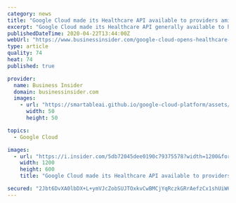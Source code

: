 ```yaml
---
category: news
title: "Google Cloud made its Healthcare API available to providers amid the pandemic"
excerpt: "Google Cloud made its Healthcare API generally available to healthcare organizations in response to the coronavirus pandemic."
publishedDateTime: 2020-04-22T13:44:00Z
webUrl: "https://www.businessinsider.com/google-cloud-opens-healthcare-api-to-providers-amid-pandemic-2020-4"
type: article
quality: 74
heat: 74
published: true

provider:
  name: Business Insider
  domain: businessinsider.com
  images:
    - url: "https://smartableai.github.io/google-cloud-platform/assets/images/organizations/businessinsider.com-50x50.jpg"
      width: 50
      height: 50

topics:
  - Google Cloud

images:
  - url: "https://i.insider.com/5db72045dee0190c79375578?width=1200&format=jpeg"
    width: 1200
    height: 600
    title: "Google Cloud made its Healthcare API available to providers amid the pandemic"

secured: "2Jbt6DvXA0lbDX+L+ymVJcZobSUJTOxkvCwBMCjYqRczkGRrAefzCx1shUiW6sRofGd6JYN9NSUhBm1TfAX3778hWf2LmdTWsC6s6qKNbeRN4KCdFRi3yYj964qNPz58qaJRSorom1DGjF0Id8gr5puUV1S1gAzcX+3tico+vlpO3kivX+/2aiIuO/z3alr7VlJiKbwDf4QkP3teaR+EmTQQjWGukjCVyywjo1mmHIg8l1LJPH9RRfWLEvTDVKFUYaDVKn6jlBdxfCFugkfwnxcCUBkVvC+4f+GbxH6BWuTGTmnwQFU2yrkgZa8djxR4/Nwn1EtU26f7GuS6VTp6RWMUrf2AfTGmDVbnZ6pigLWo6zYJrEnbMmjSxXNYNP/JITT6aqsjHHD8zsF0l0vu1oyjRPRBiAQ+0Vys7phpxqP2iuDzA2uyWM0wFQsaOWQ7G0yG6KIsYGiQNeYysucH/X5tbmwN+f7uCZbJLnk1Rt0=;1tccuBYHKgxt30QygUXDGg=="
---
```


